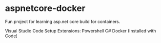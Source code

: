 # aspnetcore-docker
Fun project for learning asp.net core build for containers.

Visual Studio Code Setup 
  Extensions:
    Powershell
    C#
    Docker (Installed with Code)
    
    
